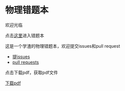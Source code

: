 # 物理错题本

欢迎光临

点击[这里](https://quang-ivan.github.io/physics/index.html)进入错题本

这是一个学渣的物理错题本，欢迎提交issues和pull request

* [提issues](https://github.com/quang-Ivan/physics/issues)
* [pull requests](https://github.com/quang-Ivan/physics/pulls)

点击下载pdf，获取pdf文件

[下载pdf](https://github.com/quang-Ivan/physics/files/5361383/physics.pdf)